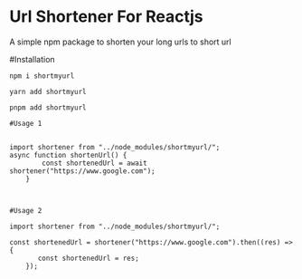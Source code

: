 # Url Shortener For Reactjs

A simple npm package to shorten your long urls to short url

#Installation

`npm i shortmyurl`

`yarn add shortmyurl`

`pnpm add shortmyurl`

```
#Usage 1


import shortener from "../node_modules/shortmyurl/";
async function shortenUrl() {
        const shortenedUrl = await shortener("https://www.google.com");
    }



#Usage 2

import shortener from "../node_modules/shortmyurl/";

const shortenedUrl = shortener("https://www.google.com").then((res) => {
       const shortenedUrl = res;
    });
```
